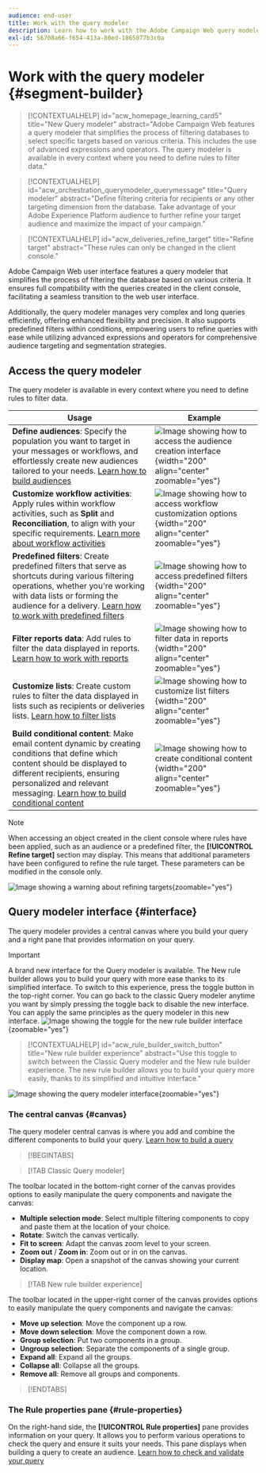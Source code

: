 ```yaml
---
audience: end-user
title: Work with the query modeler
description: Learn how to work with the Adobe Campaign Web query modeler.
exl-id: 56708a66-f654-413a-80ed-1865077b3c0a
---
```

# Work with the query modeler {#segment-builder}

>[!CONTEXTUALHELP]
>id="acw_homepage_learning_card5"
>title="New Query modeler"
>abstract="Adobe Campaign Web features a query modeler that simplifies the process of filtering databases to select specific targets based on various criteria. This includes the use of advanced expressions and operators. The query modeler is available in every context where you need to define rules to filter data."

>[!CONTEXTUALHELP]
>id="acw_orchestration_querymodeler_querymessage"
>title="Query modeler"
>abstract="Define filtering criteria for recipients or any other targeting dimension from the database. Take advantage of your Adobe Experience Platform audience to further refine your target audience and maximize the impact of your campaign."

>[!CONTEXTUALHELP]
>id="acw_deliveries_refine_target"
>title="Refine target"
>abstract="These rules can only be changed in the client console."

Adobe Campaign Web user interface features a query modeler that simplifies the process of filtering the database based on various criteria. It ensures full compatibility with the queries created in the client console, facilitating a seamless transition to the web user interface.

Additionally, the query modeler manages very complex and long queries efficiently, offering enhanced flexibility and precision. It also supports predefined filters within conditions, empowering users to refine queries with ease while utilizing advanced expressions and operators for comprehensive audience targeting and segmentation strategies.

## Access the query modeler

The query modeler is available in every context where you need to define rules to filter data.

|Usage|Example|
|  ---  |  ---  |
|**Define audiences**: Specify the population you want to target in your messages or workflows, and effortlessly create new audiences tailored to your needs. [Learn how to build audiences](../audience/one-time-audience.md)|![Image showing how to access the audience creation interface](assets/access-audience.png){width="200" align="center" zoomable="yes"}|
|**Customize workflow activities**: Apply rules within workflow activities, such as **Split** and **Reconciliation**, to align with your specific requirements. [Learn more about workflow activities](../workflows/activities/about-activities.md)|![Image showing how to access workflow customization options](assets/access-workflow.png){width="200" align="center" zoomable="yes"}|
|**Predefined filters**: Create predefined filters that serve as shortcuts during various filtering operations, whether you're working with data lists or forming the audience for a delivery. [Learn how to work with predefined filters](../get-started/predefined-filters.md)|![Image showing how to access predefined filters](assets/access-predefined-filter.png){width="200" align="center" zoomable="yes"}|
|**Filter reports data**: Add rules to filter the data displayed in reports. [Learn how to work with reports](../reporting/gs-reports.md)|![Image showing how to filter data in reports](assets/access-reports.png){width="200" align="center" zoomable="yes"}|
|**Customize lists**: Create custom rules to filter the data displayed in lists such as recipients or deliveries lists. [Learn how to filter lists](../get-started/list-filters.md#list-built-in-filters)|![Image showing how to customize list filters](assets/access-lists.png){width="200" align="center" zoomable="yes"}|
|**Build conditional content**: Make email content dynamic by creating conditions that define which content should be displayed to different recipients, ensuring personalized and relevant messaging. [Learn how to build conditional content](../personalization/conditions.md)|![Image showing how to create conditional content](assets/conditional-content.png){width="200" align="center" zoomable="yes"}|

>[!NOTE]
>
>When accessing an object created in the client console where rules have been applied, such as an audience or a predefined filter, the **[!UICONTROL Refine target]** section may display. This means that additional parameters have been configured to refine the rule target. These parameters can be modified in the console only.
>
>![Image showing a warning about refining targets](assets/target-warning.png){zoomable="yes"} 

## Query modeler interface {#interface}

The query modeler provides a central canvas where you build your query and a right pane that provides information on your query.

>[!IMPORTANT]
>
>A brand new interface for the Query modeler is available. The New rule builder allows you to build your query with more ease thanks to its simplified interface. To switch to this experience, press the toggle button in the top-right corner. You can go back to the classic Query modeler anytime you want by simply pressing the toggle back to disable the new interface. You can apply the same principles as the query modeler in this new interface.
>![Image showing the toggle for the new rule builder interface](assets/query-modeler-toggle.png){zoomable="yes"} 


>[!CONTEXTUALHELP]
>id="acw_rule_builder_switch_button"
>title="New rule builder experience"
>abstract="Use this toggle to switch between the Classic Query modeler and the New rule builder experience. The new rule builder allows you to build your query more easily, thanks to its simplified and intuitive interface."

![Image showing the query modeler interface](assets/query-interface.png){zoomable="yes"} 

### The central canvas {#canvas}

The query modeler central canvas is where you add and combine the different components to build your query. [Learn how to build a query](build-query.md)

>[!BEGINTABS]

>[!TAB Classic Query modeler]

The toolbar located in the bottom-right corner of the canvas provides options to easily manipulate the query components and navigate the canvas:

* **Multiple selection mode**: Select multiple filtering components to copy and paste them at the location of your choice.
* **Rotate**: Switch the canvas vertically.
* **Fit to screen**: Adapt the canvas zoom level to your screen.
* **Zoom out** / **Zoom in**: Zoom out or in on the canvas.
* **Display map**: Open a snapshot of the canvas showing your current location.

>[!TAB New rule builder experience]

The toolbar located in the upper-right corner of the canvas provides options to easily manipulate the query components and navigate the canvas:

* **Move up selection**: Move the component up a row.
* **Move down selection**: Move the component down a row.
* **Group selection**: Put two components in a group.
* **Ungroup selection**: Separate the components of a single group.
* **Expand all**: Expand all the groups.
* **Collapse all**: Collapse all the groups.
* **Remove all**: Remove all groups and components.

>[!ENDTABS]

### The Rule properties pane {#rule-properties}

On the right-hand side, the **[!UICONTROL Rule properties]** pane provides information on your query. It allows you to perform various operations to check the query and ensure it suits your needs. This pane displays when building a query to create an audience. [Learn how to check and validate your query](build-query.md#check-and-validate-your-query)
